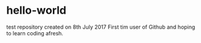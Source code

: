 # hello-world
test repository created on 8th July 2017
First tim user of Github and hoping to learn coding afresh.
